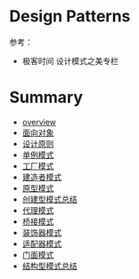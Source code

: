 # Design Patterns

参考：

- 极客时间 设计模式之美专栏

# Summary

* [overview](overview.md)
* [面向对象](面向对象.md)
* [设计原则](设计原则.md)
* [单例模式](单例模式.md)
* [工厂模式](工厂模式.md)
* [建造者模式](建造者模式.md)
* [原型模式](原型模式.md)
* [创建型模式总结](创建型模式总结.md)
* [代理模式](代理模式.md)
* [桥接模式](桥接模式.md)
* [装饰器模式](装饰器模式.md)
* [适配器模式](适配器模式.md)
* [门面模式](门面模式.md)
* [结构型模式总结](结构型模式总结.md)